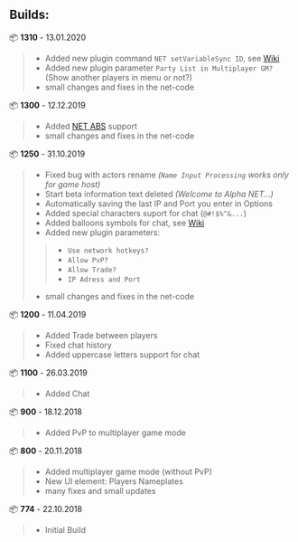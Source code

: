 ## Builds:

📦 **1310** - 13.01.2020
> - Added new plugin command `NET setVariableSync ID`, see [Wiki](https://github.com/KageDesu/AlphaNET/wiki/Events-and-Network)  
> - Added new plugin parameter `Party List in Multiplayer GM?` (Show another players in menu or not?)  
> - small changes and fixes in the net-code  

📦 **1300** - 12.12.2019  
> - Added [NET ABS](https://github.com/KageDesu/AlphaNET/wiki/NET-ABS) support  
> - small changes and fixes in the net-code  


📦 **1250** - 31.10.2019  
> - Fixed bug with actors rename _(`Name Input Processing` works only for game host)_
> - Start beta information text deleted _(Welcome to Alpha NET...)_
> - Automatically saving the last IP and Port you enter in Options  
> - Added special characters suport for chat (`@#!$%^&...`)
> - Added balloons symbols for chat, see [Wiki](https://github.com/KageDesu/AlphaNET/wiki/Chat)
> - Added new plugin parameters:
>> - `Use network hotkeys?`
>> - `Allow PvP?`
>> - `Allow Trade?`  
>> - `IP Adress and Port`
> - small changes and fixes in the net-code  

📦 **1200** - 11.04.2019
> - Added Trade between players
> - Fixed chat history
> - Added uppercase letters support for chat

📦 **1100** - 26.03.2019
> - Added Chat

📦 **900** - 18.12.2018
> - Added PvP to multiplayer game mode  

📦 **800** - 20.11.2018
> - Added multiplayer game mode (without PvP)
> - New UI element: Players Nameplates
> - many fixes and small updates  

📦 **774** - 22.10.2018
> - Initial Build
